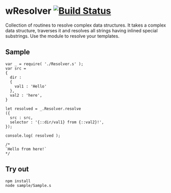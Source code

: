 
# wResolver [![Build Status](https://travis-ci.org/Wandalen/wResolver.svg?branch=master)](https://travis-ci.org/Wandalen/wResolver)

Collection of routines to resolve complex data structures. It takes a complex data structure, traverses it and resolves all strings having inlined special substrings. Use the module to resolve your templates.

## Sample

```
var _ = require( './Resolver.s' );
var src =
{
  dir :
  {
    val1 : 'Hello'
  },
  val2 : 'here',
}

let resolved = _.Resolver.resolve
({
  src : src,
  selector : '{::dir/val1} from {::val2}!',
});

console.log( resolved );

/*
`Hello from here!`
*/
```

## Try out

```
npm install
node sample/Sample.s
```


